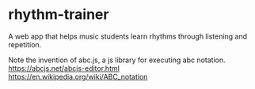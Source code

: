 # rhythm-trainer
A web app that helps music students learn rhythms through listening and repetition.

Note the invention of abc.js, a js library for executing abc notation.
https://abcjs.net/abcjs-editor.html
https://en.wikipedia.org/wiki/ABC_notation
